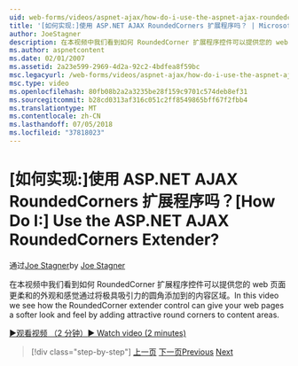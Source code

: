 ```yaml
---
uid: web-forms/videos/aspnet-ajax/how-do-i-use-the-aspnet-ajax-roundedcorners-extender
title: '[如何实现:]使用 ASP.NET AJAX RoundedCorners 扩展程序吗？ | Microsoft Docs'
author: JoeStagner
description: 在本视频中我们看到如何 RoundedCorner 扩展程序控件可以提供您的 web 页面更柔和的外观和感觉通过将极具吸引力的圆角添加到内容区域...
ms.author: aspnetcontent
ms.date: 02/01/2007
ms.assetid: 2a23e599-2969-4d2a-92c2-4bdfea8f59bc
msc.legacyurl: /web-forms/videos/aspnet-ajax/how-do-i-use-the-aspnet-ajax-roundedcorners-extender
msc.type: video
ms.openlocfilehash: 80fb08b2a2a3235be28f159c9701c574deb8ef31
ms.sourcegitcommit: b28cd0313af316c051c2ff8549865bff67f2fbb4
ms.translationtype: MT
ms.contentlocale: zh-CN
ms.lasthandoff: 07/05/2018
ms.locfileid: "37818023"
---
```

<a name="how-do-i-use-the-aspnet-ajax-roundedcorners-extender"></a><span data-ttu-id="5b9e0-104">[如何实现:]使用 ASP.NET AJAX RoundedCorners 扩展程序吗？</span><span class="sxs-lookup"><span data-stu-id="5b9e0-104">[How Do I:] Use the ASP.NET AJAX RoundedCorners Extender?</span></span>
====================
<span data-ttu-id="5b9e0-105">通过[Joe Stagner](https://github.com/JoeStagner)</span><span class="sxs-lookup"><span data-stu-id="5b9e0-105">by [Joe Stagner](https://github.com/JoeStagner)</span></span>

<span data-ttu-id="5b9e0-106">在本视频中我们看到如何 RoundedCorner 扩展程序控件可以提供您的 web 页面更柔和的外观和感觉通过将极具吸引力的圆角添加到的内容区域。</span><span class="sxs-lookup"><span data-stu-id="5b9e0-106">In this video we see how the RoundedCorner extender control can give your web pages a softer look and feel by adding attractive round corners to content areas.</span></span>

[<span data-ttu-id="5b9e0-107">&#9654;观看视频 （2 分钟）</span><span class="sxs-lookup"><span data-stu-id="5b9e0-107">&#9654; Watch video (2 minutes)</span></span>](https://channel9.msdn.com/Blogs/ASP-NET-Site-Videos/how-do-i-use-the-aspnet-ajax-roundedcorners-extender)

> [!div class="step-by-step"]
> <span data-ttu-id="5b9e0-108">[上一页](how-do-i-use-an-aspnet-ajax-scriptmanagerproxy.md)
> [下一页](how-do-i-use-the-aspnet-ajax-timer-control.md)</span><span class="sxs-lookup"><span data-stu-id="5b9e0-108">[Previous](how-do-i-use-an-aspnet-ajax-scriptmanagerproxy.md)
[Next](how-do-i-use-the-aspnet-ajax-timer-control.md)</span></span>
